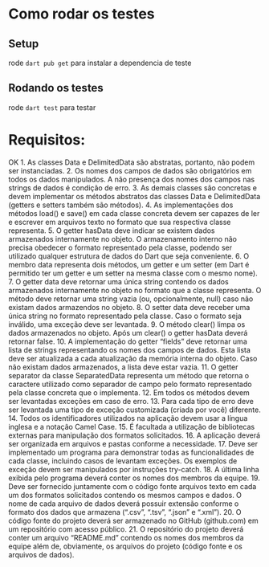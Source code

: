 # Como rodar os testes
## Setup
rode `dart pub get` para instalar a dependencia de teste

## Rodando os testes
rode `dart test` para testar

# Requisitos:
OK 1. As classes Data e DelimitedData são abstratas, portanto, não podem ser instanciadas.
2. Os nomes dos campos de dados são obrigatórios em todos os dados manipulados. A não presença dos nomes dos campos nas strings de dados é condição de erro.
3. As demais classes são concretas e devem implementar os métodos abstratos das classes Data e DelimitedData (getters e
setters também são métodos).
4. As implementações dos métodos load() e save() em cada classe concreta devem ser capazes de ler e escrever em arquivos
texto no formato que sua respectiva classe representa.
5. O getter hasData deve indicar se existem dados armazenados internamente no objeto. O armazenamento interno não
precisa obedecer o formato representado pela classe, podendo ser utilizado qualquer estrutura de dados do Dart que seja
conveniente.
6. O membro data representa dois métodos, um getter e um setter (em Dart é permitido ter um getter e um setter na mesma
classe com o mesmo nome).
7. O getter data deve retornar uma única string contendo os dados armazenados internamente no objeto no formato que a
classe representa. O método deve retornar uma string vazia (ou, opcionalmente, null) caso não existam dados armazendos
no objeto.
8. O setter data deve receber uma única string no formato representado pela classe. Caso o formato seja inválido, uma
exceção deve ser levantada.
9. O método clear() limpa os dados armazenados no objeto. Após um clear() o getter hasData deverá retornar false.
10. A implementação do getter “fields” deve retornar uma lista de strings representando os nomes dos campos de dados. Esta
lista deve ser atualizada a cada atualização da memória interna do objeto. Caso não existam dados armazenados, a lista
deve estar vazia.
11. O getter separator da classe SeparatedData representa um método que retorna o caractere utilizado como separador de
campo pelo formato representado pela classe concreta que o implementa.
12. Em todos os métodos devem ser levantadas exceções em caso de erro.
13. Para cada tipo de erro deve ser levantada uma tipo de exceção customizada (criada por você) diferente.
14. Todos os identificadores utilizados na aplicação devem usar a língua inglesa e a notação Camel Case.
15. É facultada a utilização de bibliotecas externas para manipulação dos formatos solicitados.
16. A aplicação deverá ser organizada em arquivos e pastas conforme a necessidade.
17. Deve ser implementado um programa para demonstrar todas as funcionalidades de cada classe, incluindo casos de
levantam exceções. Os exemplos de exceção devem ser manipulados por instruções try-catch.
18. A última linha exibida pelo programa deverá conter os nomes dos membros da equipe.
19. Deve ser fornecido juntamente com o código fonte arquivos texto em cada um dos formatos solicitados contendo os
mesmos campos e dados. O nome de cada arquivo de dados deverá possuir extensão conforme o formato dos dados que
armazena (“.csv”, “.tsv”, “.json” e “.xml”).
20. O código fonte do projeto deverá ser armazenado no GitHub (github.com) em um repositório com acesso público.
21. O repositório do projeto deverá conter um arquivo “README.md” contendo os nomes dos membros da equipe além de,
obviamente, os arquivos do projeto (código fonte e os arquivos de dados).